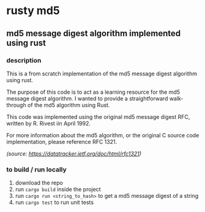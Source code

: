 # rusty md5

## md5 message digest algorithm implemented using rust

### description
This is a from scratch implementation of the md5 message digest algorithm using
rust. 

The purpose of this code is to act as a learning resource
for the md5 message digest algorithm. I wanted to provide
a straightforward walk-through of the md5 algorithm using
Rust.

This code was implemented using the original md5 message digest
RFC, written by R. Rivest iin April 1992.

For more information about the md5 algorithm, or the original C
source code implementation, please reference RFC 1321.

*(source: https://datatracker.ietf.org/doc/html/rfc1321)*


### to build / run locally
1. download the repo
2. run `cargo build` inside the project
3. run `cargo run <string_to_hash>` to get a md5 
   message digest of a string
4. run `cargo test` to run unit tests
